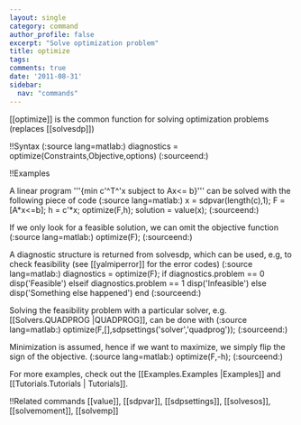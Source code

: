 ```yaml
---
layout: single
category: command
author_profile: false
excerpt: "Solve optimization problem"
title: optimize
tags:
comments: true
date: '2011-08-31'
sidebar:
  nav: "commands"
---
```


[[optimize]] is the common function for solving optimization problems (replaces [[solvesdp]])

!!Syntax
(:source lang=matlab:)
diagnostics = optimize(Constraints,Objective,options) 
(:sourceend:)

!!Examples 

A linear program '''{min c'^T^'x subject to Ax<= b}''' can be solved with the following piece of code
(:source lang=matlab:)
x = sdpvar(length(c),1);
F = [A*x<=b];
h = c'*x;
optimize(F,h);
solution = value(x);
(:sourceend:)

If we only look for a feasible solution, we can omit the objective function 
(:source lang=matlab:)
optimize(F);
(:sourceend:)

A diagnostic structure is returned from solvesdp, which can be used, e.g, to check feasibility (see [[yalmiperror]] for the error codes)
(:source lang=matlab:)
diagnostics = optimize(F);
if diagnostics.problem == 0
 disp('Feasible')
elseif diagnostics.problem == 1
 disp('Infeasible')
else
 disp('Something else happened')
end
(:sourceend:)
 
Solving the feasibility problem with a particular solver, e.g. [[Solvers.QUADPROG |QUADPROG]], can be done with 
(:source lang=matlab:)
optimize(F,[],sdpsettings('solver','quadprog'));
(:sourceend:) 

Minimization is assumed, hence if we want to maximize, we simply flip the sign of the objective.
(:source lang=matlab:)
optimize(F,-h);
(:sourceend:) 

For more examples, check out the [[Examples.Examples |Examples]] and [[Tutorials.Tutorials | Tutorials]].

!!Related commands
[[value]], [[sdpvar]], [[sdpsettings]], [[solvesos]], [[solvemoment]], [[solvemp]]
 
